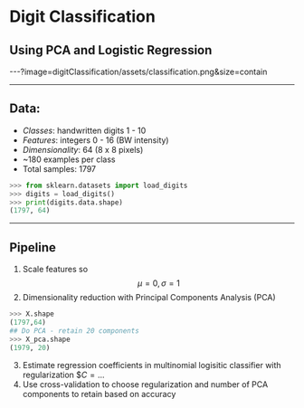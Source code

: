 # Digit Classification 
## Using PCA and Logistic Regression

---?image=digitClassification/assets/classification.png&size=contain

---

## Data: 

* *Classes*: handwritten digits 1 - 10
* *Features*: integers 0 - 16 (BW intensity)
* *Dimensionality*: 64 (8 x 8 pixels)
* ~180 examples per class
* Total samples: 1797

```python
>>> from sklearn.datasets import load_digits
>>> digits = load_digits()
>>> print(digits.data.shape)
(1797, 64)
```

---

## Pipeline
1. Scale features so $$\mu = 0, \sigma = 1$$
2. Dimensionality reduction with Principal Components Analysis (PCA)
```python
>>> X.shape
(1797,64)
## Do PCA - retain 20 components
>>> X_pca.shape
(1979, 20)
``` 
3. Estimate regression coefficients in multinomial logisitic classifier with regularization $$C = ...$
4. Use cross-validation to choose regularization and number of PCA components to retain based on accuracy
  







